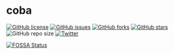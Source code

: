# coba

[![GitHub license](https://img.shields.io/github/license/tigefa4u/coba?style=for-the-badge)](https://github.com/tigefa4u/coba/blob/main/LICENSE)
[![GitHub issues](https://img.shields.io/github/issues/tigefa4u/coba?style=for-the-badge)](https://github.com/tigefa4u/coba/issues)
[![GitHub forks](https://img.shields.io/github/forks/tigefa4u/coba?style=for-the-badge)](https://github.com/tigefa4u/coba/network)
[![GitHub stars](https://img.shields.io/github/stars/tigefa4u/coba?style=for-the-badge)](https://github.com/tigefa4u/coba/stargazers)
![GitHub repo size](https://img.shields.io/github/repo-size/tigefa4u/coba?style=for-the-badge)
[![Twitter](https://img.shields.io/twitter/url?style=social&url=https%3A%2F%2Fgithub.com%2Ftigefa4u%2Fcoba)](https://twitter.com/intent/tweet?text=Wow:&url=https%3A%2F%2Fgithub.com%2Ftigefa4u%2Fcoba)

[![FOSSA Status](https://app.fossa.com/api/projects/git%2Bgithub.com%2Ftigefa4u%2Fcoba.svg?type=large)](https://app.fossa.com/projects/git%2Bgithub.com%2Ftigefa4u%2Fcoba?ref=badge_large)
